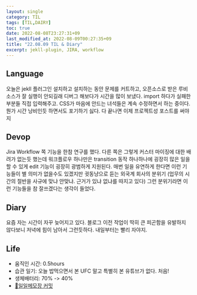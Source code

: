 ```yaml
---
layout: single
category: TIL
tags: [TIL,DAIRY]
toc: true
date: 2022-08-08T23:27:31+09
last_modified_at: 2022-08-09T00:27:35+09
title: "22.08.09 TIL & Diary"
excerpt: jekll-plugin, JIRA, workflow
---
```

## Language
오늘은 jekll 플러그인 설치하고 설치하는 동안 문제를 커트하고, 오픈소스로 받은 루비 소스가 잘 실행이 안되길래 디버그 해보다가 시간을 많이 보냈다. import 하다가 실패한 부분들 직접 입력해주고. CSS가 마음에 안드는 녀석들은 계속 수정하면서 하는 중이다. 뭔가 시간 낭비인듯 하면서도 포기하기 싫다. 다 끝나면 이제 프로젝트성 포스트를 써야지
## Devop
Jira Workflow 쪽 기능을 한참 연구를 했다. 다른 쪽은 그렇게 커스터 마이징에 대한 배려가 없는듯 했는데 워크플로우 하나만은 transition 동작 하나하나에 굉장히 많은 일을 할 수 있게 edit 기능이 굉장히 광범하게 지원된다. 매번 일을 유연하게 한다면 이런 기능들이 별 의미가 없을수도 있겠지만 귓동냥으로 듣는 외국계 회사의 분위기 (업무의 시간의 절반을 사규에 맞냐 안맞냐. 근거가 있냐 없냐를 따지고 있다) 그런 분위기라면 이런 기능들을 참 잘쓰겠다는 생각이 들었다.
## Diary
요즘 자는 시간이 자꾸 늦어지고 있다. 블로그 이전 작업이 딱히 큰 피곤함을 유발하지 않다보니 저녁에 힘이 남아서 그런듯하다. 내일부터는 빨리 자야지.
## Life
- 움직인 시간: 0.5hours
- 습관 일기: 오늘 밥먹으면서 본 UFC 말고 특별히 본 유튜브가 없다. 처음!
- 생체배터리: 70% -> 40%
- [🔗일일메모장 커밋](https://github.com/HibikeQuantum/PlayGround/commit/5fe61326657d89f048fdebe36eef43e62d9ecb85)

<!-- # header:
#   overlay_image: "assets/images/banner_template.jpg" # 얘를 예쁘게 쓸일이 있으려나  
#   overlay_filter: 0.3 # 투명도
#   overlay_filter: rgba(205, 239, 154, 0.30) -->

<!-- 
{% include figure image_path="assets/images/banner_template.jpg" alt="this is a placeholder image" caption="This is a figure caption." %}
![image-right](/assets/images/HibikeQauntumSymbol_88x88_version_waifu.png){:.align-center}
저렇게 됩니다. 이렇게 됩니다. 저렇게 됩니다.
{: .caption}

[![styled-image](/assets/images/HibikeQauntumSymbol_88x88_version_waifu.png  "This is some hover text"){: .align-center style="width: 10%;"}](/assets/images/pixel_tracker_logo_80px.png "Title shown in gallery view")
Some custom styled caption.
{: .caption}

짜라투스트라는 이렇게 말했다.[^1]

Definition term 1
: 저렇게 말했다.

집중! 어텐션 플리즈
{: .notice}
그렇게 하면
{: .notice--primary}
안되요
{: .notice--info}
!!
{: .notice--warning}
@@
{: .notice--danger}
흑
{: .notice--success}

{% capture notice-2 %}
**Extended notice box**:
* 맥락을 분리시키는 TIP, 또는 결론을 내릴때 쓰기좋은 패턴 **야호!**

```html
<html>
  <body>Some body. help me!<body>
</html>
```
{% endcapture %}

<div class="notice">{{ notice-2 | markdownify }}</div>

[Text](#link){: .btn .btn--primary}
 -->
 
<!-- [^1]: Test 1의 내용입니다. 푸터라인 주석-->
